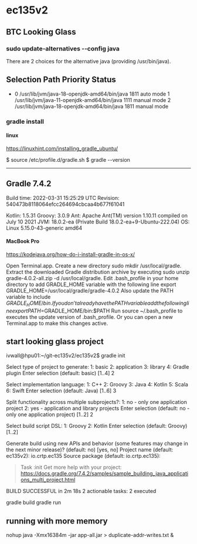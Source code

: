 # ec135v2
## BTC Looking Glass


### sudo update-alternatives --config java
There are 2 choices for the alternative java (providing /usr/bin/java).

  Selection    Path                                         Priority   Status
------------------------------------------------------------
* 0            /usr/lib/jvm/java-18-openjdk-amd64/bin/java   1811      auto mode
  1            /usr/lib/jvm/java-11-openjdk-amd64/bin/java   1111      manual mode
  2            /usr/lib/jvm/java-18-openjdk-amd64/bin/java   1811      manual mode


### gradle install
#### linux
https://linuxhint.com/installing_gradle_ubuntu/


$ source /etc/profile.d/gradle.sh
$ gradle --version

------------------------------------------------------------
Gradle 7.4.2
------------------------------------------------------------

Build time:   2022-03-31 15:25:29 UTC
Revision:     540473b8118064efcc264694cbcaa4b677f61041

Kotlin:       1.5.31
Groovy:       3.0.9
Ant:          Apache Ant(TM) version 1.10.11 compiled on July 10 2021
JVM:          18.0.2-ea (Private Build 18.0.2-ea+9-Ubuntu-222.04)
OS:           Linux 5.15.0-43-generic amd64


#### MacBook Pro
https://kodejava.org/how-do-i-install-gradle-in-os-x/

Open Terminal.app.
Create a new directory sudo mkdir /usr/local/gradle.
Extract the downloaded Gradle distribution archive by executing sudo unzip gradle-4.0.2-all.zip -d /usr/local/gradle.
Edit .bash_profile in your home directory to add GRADLE_HOME variable with the following line export GRADLE_HOME=/usr/local/gradle/gradle-4.0.2
Also update the PATH variable to include $GRADLE_HOME/bin. If you don’t already have the PATH variable add the following line export PATH=$GRADLE_HOME/bin:$PATH
Run source ~/.bash_profile to executes the update version of .bash_profile. Or you can open a new Terminal.app to make this changes active.

## start looking glass project

ivwall@hpu01:~/git-ec135v2/ec135v2$ gradle init

Select type of project to generate:
  1: basic
  2: application
  3: library
  4: Gradle plugin
Enter selection (default: basic) [1..4] 2

Select implementation language:
  1: C++
  2: Groovy
  3: Java
  4: Kotlin
  5: Scala
  6: Swift
Enter selection (default: Java) [1..6] 3

Split functionality across multiple subprojects?:
  1: no - only one application project
  2: yes - application and library projects
Enter selection (default: no - only one application project) [1..2] 2

Select build script DSL:
  1: Groovy
  2: Kotlin
Enter selection (default: Groovy) [1..2] 

Generate build using new APIs and behavior (some features may change in the next minor release)? (default: no) [yes, no] 
Project name (default: ec135v2): io.crtp.ec135
Source package (default: io.crtp.ec135): 

> Task :init
Get more help with your project: https://docs.gradle.org/7.4.2/samples/sample_building_java_applications_multi_project.html

BUILD SUCCESSFUL in 2m 18s
2 actionable tasks: 2 executed


 gradle build
 gradle run

 ## running with more memory
 nohup java -Xmx16384m -jar app-all.jar > duplicate-addr-writes.txt &

